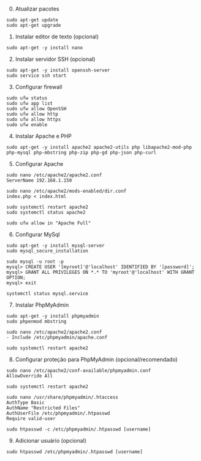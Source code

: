 0. Atualizar pacotes
```
sudo apt-get update
sudo apt-get upgrade
```

1. Instalar editor de texto (opcional)
```
sudo apt-get -y install nano
```

2. Instalar servidor SSH (opcional)
```
sudo apt-get -y install openssh-server
sudo service ssh start
```

3. Configurar firewall
```
sudo ufw status
sudo ufw app list
sudo ufw allow OpenSSH
sudo ufw allow http
sudo ufw allow https
sudo ufw enable
```

4. Instalar Apache e PHP
```
sudo apt-get -y install apache2 apache2-utils php libapache2-mod-php php-mysql php-mbstring php-zip php-gd php-json php-curl
```

5. Configurar Apache
```
sudo nano /etc/apache2/apache2.conf
ServerName 192.168.1.150
```
```
sudo nano /etc/apache2/mods-enabled/dir.conf
index.php < index.html
```
```
sudo systemctl restart apache2
sudo systemctl status apache2

sudo ufw allow in "Apache Full"
```

6. Configurar MySql
```
sudo apt-get -y install mysql-server
sudo mysql_secure_installation
```
```
sudo mysql -u root -p
mysql> CREATE USER '[myroot]'@'localhost' IDENTIFIED BY '[password]';
mysql> GRANT ALL PRIVILEGES ON *.* TO 'myroot'@'localhost' WITH GRANT OPTION;
mysql> exit
```
```
systemctl status mysql.service
```

7. Instalar PhpMyAdmin
```
sudo apt-get -y install phpmyadmin
sudo phpenmod mbstring
```
```
sudo nano /etc/apache2/apache2.conf
- Include /etc/phpmyadmin/apache.conf
```
```
sudo systemctl restart apache2
```

8. Configurar proteção para PhpMyAdmin (opcional/recomendado)
```
sudo nano /etc/apache2/conf-available/phpmyadmin.conf
AllowOverride All
```
```
sudo systemctl restart apache2
```
```
sudo nano /usr/share/phpmyadmin/.htaccess
AuthType Basic
AuthName "Restricted Files"
AuthUserFile /etc/phpmyadmin/.htpasswd
Require valid-user
```
```
sudo htpasswd -c /etc/phpmyadmin/.htpasswd [username]
```

9. Adicionar usuário (opcional)
```
sudo htpasswd /etc/phpmyadmin/.htpasswd [username] 
```
